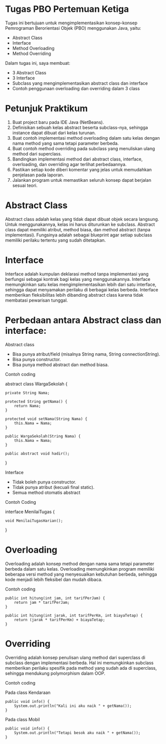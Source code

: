 # Tugas PBO Pertemuan Ketiga
Tugas ini bertujuan untuk mengimplementasikan konsep-konsep Pemrograman Berorientasi Objek (PBO) menggunakan Java, yaitu:
- Abstract Class
- Interface
- Method Overloading
- Method Overriding

Dalam tugas ini, saya membuat:
- 3 Abstract Class
- 3 Interface
- Subclass yang mengimplementasikan abstract class dan interface
- Contoh penggunaan overloading dan overriding dalam 3 class
  
# Petunjuk Praktikum
1.	Buat project baru pada IDE Java (NetBeans).
2.	Definisikan sebuah kelas abstract beserta subclass-nya, sehingga instance dapat dibuat dari kelas turunan.
3.	Buat contoh implementasi method overloading dalam satu kelas dengan nama method yang sama tetapi parameter berbeda.
4.	Buat contoh method overriding pada subclass yang menuliskan ulang method dari superclass.
5.	Bandingkan implementasi method dari abstract class, interface, overloading, dan overriding agar terlihat perbedaannya.
6.	Pastikan setiap kode diberi komentar yang jelas untuk memudahkan penjelasan pada laporan.
7.	Jalankan program untuk memastikan seluruh konsep dapat berjalan sesuai teori.

# Abstract Class
Abstract class adalah kelas yang tidak dapat dibuat objek secara langsung. Untuk menggunakannya, kelas ini harus diturunkan ke subclass. Abstract class dapat memiliki atribut, method biasa, dan method abstract (tanpa implementasi). Fungsinya adalah sebagai blueprint agar setiap subclass memiliki perilaku tertentu yang sudah ditetapkan.

# Interface
Interface adalah kumpulan deklarasi method tanpa implementasi yang berfungsi sebagai kontrak bagi kelas yang menggunakannya. Interface memungkinkan satu kelas mengimplementasikan lebih dari satu interface, sehingga dapat menyamakan perilaku di berbagai kelas berbeda. Interface memberikan fleksibilitas lebih dibanding abstract class karena tidak membatasi pewarisan tunggal.

# Perbedaan antara Abstract class dan interface:

Abstract class
- Bisa punya atribut/field (misalnya String nama, String connectionString).
- Bisa punya constructor.
- Bisa punya method abstract dan method biasa.
  
Contoh coding

abstract class WargaSekolah {

    private String Nama;
    
    protected String getNama() {
        return Nama;
    }
    
    protected void setNama(String Nama) {
        this.Nama = Nama;
    }
    
    public WargaSekolah(String Nama) {
        this.Nama = Nama;
    }
    
    public abstract void hadir();
}


Interface

- Tidak boleh punya constructor.
- Tidak punya atribut (kecuali final static).
- Semua method otomatis abstract
  
Contoh Coding

interface MenilaiTugas {

    void MenilaiTugasHarian();
}

# Overloading
Overloading adalah konsep method dengan nama sama tetapi parameter berbeda dalam satu kelas. Overloading memungkinkan program memiliki beberapa versi method yang menyesuaikan kebutuhan berbeda, sehingga kode menjadi lebih fleksibel dan mudah dibaca.

Contoh coding

    public int hitung(int jam, int tarifPerJam) {
        return jam * tarifPerJam;
    }

    public int hitung(int jarak, int tarifPerKm, int biayaTetap) {
        return (jarak * tarifPerKm) + biayaTetap;
    }

# Overriding
Overriding adalah konsep penulisan ulang method dari superclass di subclass dengan implementasi berbeda. Hal ini memungkinkan subclass memberikan perilaku spesifik pada method yang sudah ada di superclass, sehingga mendukung polymorphism dalam OOP.

Contoh coding

Pada class Kendaraan

    public void info() {
        System.out.println("Kali ini aku naik " + getNama());
    }

Pada class Mobil

    public void info() {
        System.out.println("Tetapi besok aku naik " + getNama());
    }
